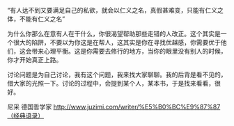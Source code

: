 
“有人达不到又要满足自己的私欲，就会以仁义之名，真假甚难变，只能有仁义之体，不能有仁义之名”

为什么你那么在意有人在干什么，你很渴望帮助那些走错的人改正。这个其实是一个很大的陷阱，不要以为你这是在帮人，这其实是你在寻找优越感，你需要优于他们，这会带来心理平衡。这是你需要去修行的地方，当你的眼里没有别人的时候，你才开始真正上路。


讨论问题是为自己讨论，我有这个问题，我来找大家聊聊。我的后背是看不见的，借大家的光照一下。讨论的过程中，会提到某个人，某本书，于是找来看看，很好。

尼采 德国哲学家 http://www.juzimi.com/writer/%E5%B0%BC%E9%87%87（经典语录）